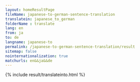 ```yaml
---
layout: homeResultPage
fileName: japanese-to-german-sentence-translation
translatein: japanese_to_german
folderName : translate
lang: en
from: ja
to: de
langname: japanese-to
permalink: /japanese-to-german-sentence-translation/result
sitemap: false
nointernationalization: true
matchurls: en&&ja&&de
---
```

{% include result/translateinto.html %}

<script src="/js/result/translation.js" data-foldername="{{page.folderName}}" data-lang="{{page.lang}}"></script>
